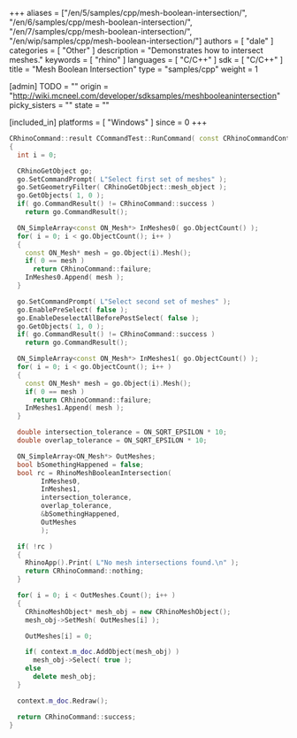 +++
aliases = ["/en/5/samples/cpp/mesh-boolean-intersection/", "/en/6/samples/cpp/mesh-boolean-intersection/", "/en/7/samples/cpp/mesh-boolean-intersection/", "/en/wip/samples/cpp/mesh-boolean-intersection/"]
authors = [ "dale" ]
categories = [ "Other" ]
description = "Demonstrates how to intersect meshes."
keywords = [ "rhino" ]
languages = [ "C/C++" ]
sdk = [ "C/C++" ]
title = "Mesh Boolean Intersection"
type = "samples/cpp"
weight = 1

[admin]
TODO = ""
origin = "http://wiki.mcneel.com/developer/sdksamples/meshbooleanintersection"
picky_sisters = ""
state = ""

[included_in]
platforms = [ "Windows" ]
since = 0
+++

```cpp
CRhinoCommand::result CCommandTest::RunCommand( const CRhinoCommandContext& context )
{
  int i = 0;

  CRhinoGetObject go;
  go.SetCommandPrompt( L"Select first set of meshes" );
  go.SetGeometryFilter( CRhinoGetObject::mesh_object );
  go.GetObjects( 1, 0 );
  if( go.CommandResult() != CRhinoCommand::success )
    return go.CommandResult();

  ON_SimpleArray<const ON_Mesh*> InMeshes0( go.ObjectCount() );
  for( i = 0; i < go.ObjectCount(); i++ )
  {
    const ON_Mesh* mesh = go.Object(i).Mesh();
    if( 0 == mesh )
      return CRhinoCommand::failure;
    InMeshes0.Append( mesh );
  }

  go.SetCommandPrompt( L"Select second set of meshes" );
  go.EnablePreSelect( false );
  go.EnableDeselectAllBeforePostSelect( false );
  go.GetObjects( 1, 0 );
  if( go.CommandResult() != CRhinoCommand::success )
    return go.CommandResult();

  ON_SimpleArray<const ON_Mesh*> InMeshes1( go.ObjectCount() );
  for( i = 0; i < go.ObjectCount(); i++ )
  {
    const ON_Mesh* mesh = go.Object(i).Mesh();
    if( 0 == mesh )
      return CRhinoCommand::failure;
    InMeshes1.Append( mesh );
  }

  double intersection_tolerance = ON_SQRT_EPSILON * 10;
  double overlap_tolerance = ON_SQRT_EPSILON * 10;

  ON_SimpleArray<ON_Mesh*> OutMeshes;
  bool bSomethingHappened = false;
  bool rc = RhinoMeshBooleanIntersection(
        InMeshes0,
        InMeshes1,
        intersection_tolerance,
        overlap_tolerance,
        &bSomethingHappened,
        OutMeshes
        );

  if( !rc )
  {
    RhinoApp().Print( L"No mesh intersections found.\n" );
    return CRhinoCommand::nothing;
  }

  for( i = 0; i < OutMeshes.Count(); i++ )
  {
    CRhinoMeshObject* mesh_obj = new CRhinoMeshObject();
    mesh_obj->SetMesh( OutMeshes[i] );

    OutMeshes[i] = 0;

    if( context.m_doc.AddObject(mesh_obj) )
      mesh_obj->Select( true );
    else
      delete mesh_obj;
  }

  context.m_doc.Redraw();

  return CRhinoCommand::success;
}
```

